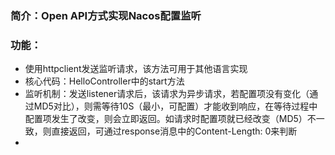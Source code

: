### 简介：Open API方式实现Nacos配置监听
### 功能：
- 使用httpclient发送监听请求，该方法可用于其他语言实现
- 核心代码：HelloController中的start方法
- 监听机制：发送listener请求后，该请求为异步请求，若配置项没有变化（通过MD5对比），则需等待10S（最小，可配置）才能收到响应，在等待过程中配置项发生了改变，则会立即返回。如请求时配置项就已经改变（MD5）不一致，则直接返回，可通过response消息中的Content-Length: 0来判断
- 
